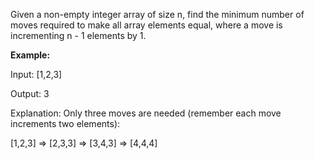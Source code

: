 Given a non-empty integer array of size n, find the minimum number of moves required to make all array elements equal, where a move is incrementing n - 1 elements by 1.

**Example:**

Input:
[1,2,3]

Output:
3

Explanation:
Only three moves are needed (remember each move increments two elements):

[1,2,3]  =>  [2,3,3]  =>  [3,4,3]  =>  [4,4,4]